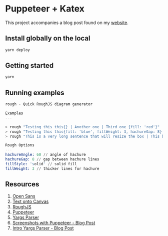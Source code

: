 # Puppeteer + Katex

This project accompanies a blog post found on my [website](https://blog.dennisokeeffe.com).

## Install globally on the local

```s
yarn deploy
```

## Getting started

```s
yarn
```

## Running examples

```s
rough - Quick RoughJS diagram generator

Examples
---

> rough "Testing this this{} | Another one | Third one {fill: 'red'}"
> rough "Testing this this{fill: 'blue', fillWeight: 3, hachureGap: 8} | Another one | Third one{fill: 'red'} | Final square {fillStyle: 'solid'}"
> rough "This is a very long sentence that will resize the box | This box will keep that width {fill: 'yellow', hachureGap: 3} "

Rough Options
---
hachureAngle: 60 // angle of hachure
hachureGap: 8 // gap between hachure lines
fillStyle: 'solid' // solid fill
fillWeight: 3 // thicker lines for hachure
```

## Resources

1. [Open Sans](https://fonts.google.com/specimen/Open+Sans?sidebar.open&selection.family=Open+Sans)
2. [Text onto Canvas](https://www.w3schools.com/graphics/canvas_text.asp)
3. [RoughJS](https://roughjs.com/)
4. [Puppeteer](https://github.com/puppeteer/puppeteer)
5. [Yargs Parser](https://github.com/yargs/yargs-parser)
6. [Screenshots with Puppeteer - Blog Post](https://blog.dennisokeeffe.com/blog/2020-07-01-screenshot-anything-with-puppeteer/)
7. [Intro Yargs Parser - Blog Post](https://blog.dennisokeeffe.com/blog/yargs-parser/)
